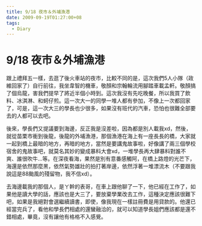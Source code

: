 ```yaml
---
title: 9/18 夜市＆外埔漁港
date: 2009-09-19T01:27:00+08
tags:
  - Diary
---
```

# 9/18 夜市＆外埔漁港

跟上禮拜五一樣，去逛了後火車站的夜市，比較不同的是，這次我們5人小隊（政維回家了）自行前往，我坐韋智的機車，敬顏和宗翰輪流用腳踏車載孟軒。敬顏搞了個烏龍，害我們提早了將近半個小時到。這次我沒有先吃晚餐，所以我買了飲料、冰淇淋、和蚵仔煎。這一次大一的同學一堆人都有參加，不像上一次都回家了，可是，這一次大三的學長也少很多，如果沒有班代的汽車，恐怕也很難全部要去的人都可以去吧。  
  
後來，學長們又提議要到海邊，反正我是沒差啦，因為都是別人載我xd，然後，就從苗栗市衝到後龍，後龍的外埔漁港，那個漁港在海上有一座長長的橋，大家就一起到橋上最暗的地方，再暗的地方，當然是要講鬼故事啦，好像講了兩三個學校宿舍的鬼故事吧，就莫名其妙的變成暴料大會xd，一堆學長再大肆暴料對誰不爽、誰很吹牛…等。在深夜看海，果然是別有意番感觸阿，在橋上路燈的光芒下，海還是依然那麼黑，依然氣勢雄壯的拍打著岸邊，依然浮著一堆漂流木（不要跟我說這是88颱風的殘留物，我不信xd）。  
  
去海邊載我的那個人，是ㄚ幹的表哥，在車上跟他聊了一下，他已經在工作了，如果他是讀大學的話，應該也是大三了，要放棄學業改去工作，這種決定應該很難下吧，如果是我絕對會選繼續讀書，即使，像我現在一樣註冊費是用貸款的。他還已經當完兵了，看他和學長們相處的還蠻融洽的，就可以知道學長姐們應該都是還不錯相處，畢竟，沒有讓他有格格不入感覺。
